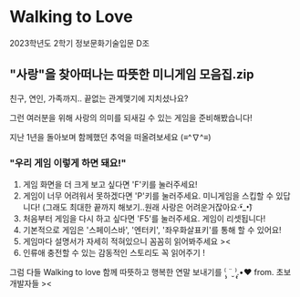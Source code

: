 Walking to Love
=============
2023학년도 2학기 정보문화기술입문 D조 

## "사랑"을 찾아떠나는 따뜻한 미니게임 모음집.zip

친구, 연인, 가족까지.. 끝없는 관계맺기에 지치셨나요?


그런 여러분을 위해 사랑의 의미를 되새길 수 있는 게임을 준비해봤습니다! 


지난 1년을 돌아보며 함께했던 추억을 떠올려보세요 (≡^∇^≡) 


  
### "우리 게임 이렇게 하면 돼요!"

1. 게임 화면을 더 크게 보고 싶다면 'F'키를 눌러주세요!
2. 게임이 너무 어려워서 못하겠다면 'P'키를 눌러주세요. 미니게임을 스킵할 수 있답니다! 
   (그래도 최대한 끝까지 해보기..원래 사랑은 어려운거잖아요·•︠_•︡)
3. 처음부터 게임을 다시 하고 싶다면 'F5'를 눌러주세요. 게임이 리셋됩니다!
4. 기본적으로 게임은 '스페이스바', '엔터키', '좌우화살표키'를 통해 할 수 있어요!
5. 게임마다 설명서가 자세히 적혀있으니 꼼꼼히 읽어봐주세요 ><
6. 인류애 충전할 수 있는 감동적인 스토리도 꼭 읽어주기 !

그럼 다들 Walking to love 함께 따뜻하고 행복한 연말 보내기를 ⁽̨̡ ¨̮ ⁾̧̢.•♥
from. 초보 개발자들 ><
